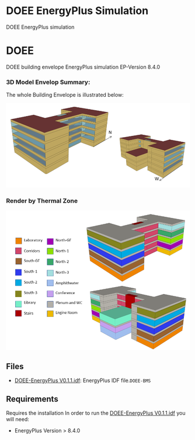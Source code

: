 # DOEE EnergyPlus Simulation
DOEE EnergyPlus simulation

# DOEE
DOEE building envelope EnergyPlus simulation 
EP-Version 8.4.0
### 3D Model Envelop Summary:

The whole Building Envelope is illustrated below:

![](https://github.com/DOEE-BMS/EnergyPlus-Model/blob/main/assets/DOEE-EnergyPlus%20(2).png)


### Render by Thermal Zone

![](https://github.com/DOEE-BMS/EnergyPlus-Model/blob/main/assets/DOEE-EnergyPlus%20(3).png)




## Files
- [DOEE-EnergyPlus V0.1.1.idf](/DOEE-EnergyPlus%20V0.1.1.idf): EnergyPlus IDF file.```DOEE-BMS```

## Requirements
Requires the installation
In order to run the [DOEE-EnergyPlus V0.1.1.idf](/DOEE-EnergyPlus%20V0.1.1.idf) you will need:
- EnergyPlus Version > 8.4.0
